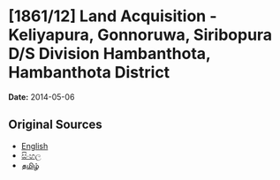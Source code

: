# [1861/12] Land Acquisition - Keliyapura, Gonnoruwa, Siribopura D/S Division Hambanthota, Hambanthota District

**Date:** 2014-05-06

## Original Sources

- [English](https://documents.gov.lk/view/extra-gazettes/2014/5/1861-12_E.pdf)
- [සිංහල](https://documents.gov.lk/view/extra-gazettes/2014/5/1861-12_S.pdf)
- [தமிழ்](https://documents.gov.lk/view/extra-gazettes/2014/5/1861-12_T.pdf)
